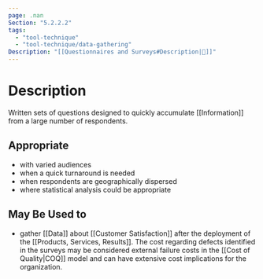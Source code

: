 ```yaml
---
page: .nan
Section: "5.2.2.2"
tags:
  - "tool-technique"
  - "tool-technique/data-gathering"
Description: "[[Questionnaires and Surveys#Description|📝]]"
---
```

# Description
Written sets of questions designed to quickly accumulate [[Information]] from a large number of respondents.
## Appropriate
- with varied audiences
- when a quick turnaround is needed
- when respondents are geographically dispersed
- where statistical analysis could be appropriate
## May Be Used to
- gather [[Data]] about [[Customer Satisfaction]] after the deployment of the [[Products, Services, Results]]. The cost regarding defects identified in the surveys may be considered external failure costs in the [[Cost of Quality|COQ]] model and can have extensive cost implications for the organization.